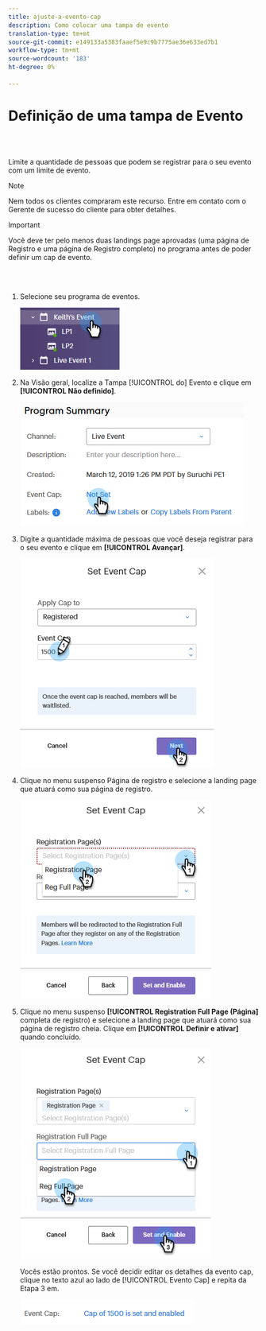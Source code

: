 ```yaml
---
title: ajuste-a-evento-cap
description: Como colocar uma tampa de evento
translation-type: tm+mt
source-git-commit: e149133a5383faaef5e9c9b7775ae36e633ed7b1
workflow-type: tm+mt
source-wordcount: '183'
ht-degree: 0%

---
```



# Definição de uma tampa de Evento

<br> 

Limite a quantidade de pessoas que podem se registrar para o seu evento com um limite de evento.

>[!NOTE]
>
>Nem todos os clientes compraram este recurso. Entre em contato com o Gerente de sucesso do cliente para obter detalhes.

>[!IMPORTANT]
>Você deve ter pelo menos duas landings page aprovadas (uma página de Registro e uma página de Registro completo) no programa antes de poder definir um cap de evento.

<br> 

1. Selecione seu programa de eventos.

   ![Imagem Um](/help/sky/assets/event-programs/setting-an-event-cap/setting-an-event-cap-1.png)

1. Na Visão geral, localize a Tampa [!UICONTROL do] Evento e clique em **[!UICONTROL Não definido]**.

   ![Imagem dois](/help/sky/assets/event-programs/setting-an-event-cap/setting-an-event-cap-2.png)

1. Digite a quantidade máxima de pessoas que você deseja registrar para o seu evento e clique em **[!UICONTROL Avançar]**.

   ![Imagem Três](/help/sky/assets/event-programs/setting-an-event-cap/setting-an-event-cap-3.png)

1. Clique no menu suspenso Página  de registro e selecione a landing page que atuará como sua página de registro.

   ![Imagem quatro](/help/sky/assets/event-programs/setting-an-event-cap/setting-an-event-cap-4.png)

1. Clique no menu suspenso **[!UICONTROL Registration Full Page (Página]** completa de registro) e selecione a landing page que atuará como sua página de registro cheia. Clique em **[!UICONTROL Definir e ativar]** quando concluído.

   ![Imagem cinco](/help/sky/assets/event-programs/setting-an-event-cap/setting-an-event-cap-5.png)

   Vocês estão prontos. Se você decidir editar os detalhes da evento cap, clique no texto azul ao lado de [!UICONTROL Evento Cap] e repita da Etapa 3 em.

   ![Imagem seis](/help/sky/assets/event-programs/setting-an-event-cap/setting-an-event-cap-6.png)
